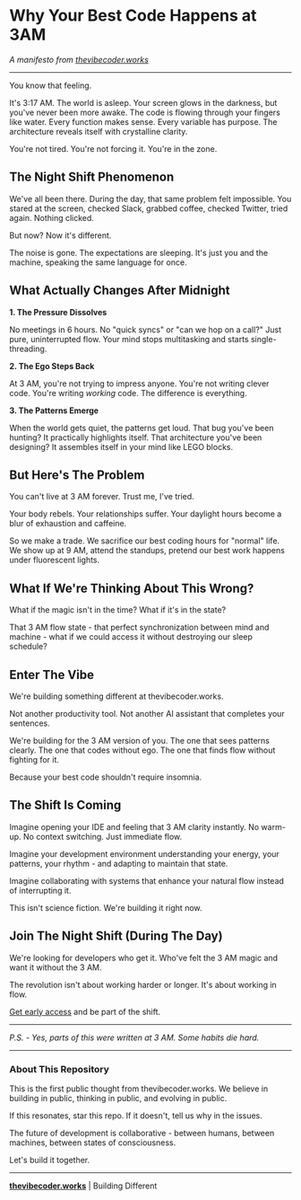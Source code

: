 # Why Your Best Code Happens at 3AM

*A manifesto from [thevibecoder.works](https://thevibecoder.works)*

---

You know that feeling. 

It's 3:17 AM. The world is asleep. Your screen glows in the darkness, but you've never been more awake. The code is flowing through your fingers like water. Every function makes sense. Every variable has purpose. The architecture reveals itself with crystalline clarity.

You're not tired. You're not forcing it. You're in the zone.

## The Night Shift Phenomenon

We've all been there. During the day, that same problem felt impossible. You stared at the screen, checked Slack, grabbed coffee, checked Twitter, tried again. Nothing clicked.

But now? Now it's different.

The noise is gone. The expectations are sleeping. It's just you and the machine, speaking the same language for once.

## What Actually Changes After Midnight

**1. The Pressure Dissolves**

No meetings in 6 hours. No "quick syncs" or "can we hop on a call?" Just pure, uninterrupted flow. Your mind stops multitasking and starts single-threading.

**2. The Ego Steps Back**

At 3 AM, you're not trying to impress anyone. You're not writing clever code. You're writing *working* code. The difference is everything.

**3. The Patterns Emerge**

When the world gets quiet, the patterns get loud. That bug you've been hunting? It practically highlights itself. That architecture you've been designing? It assembles itself in your mind like LEGO blocks.

## But Here's The Problem

You can't live at 3 AM forever. Trust me, I've tried.

Your body rebels. Your relationships suffer. Your daylight hours become a blur of exhaustion and caffeine.

So we make a trade. We sacrifice our best coding hours for "normal" life. We show up at 9 AM, attend the standups, pretend our best work happens under fluorescent lights.

## What If We're Thinking About This Wrong?

What if the magic isn't in the time? What if it's in the state?

That 3 AM flow state - that perfect synchronization between mind and machine - what if we could access it without destroying our sleep schedule?

## Enter The Vibe

We're building something different at thevibecoder.works.

Not another productivity tool. Not another AI assistant that completes your sentences.

We're building for the 3 AM version of you. The one that sees patterns clearly. The one that codes without ego. The one that finds flow without fighting for it.

Because your best code shouldn't require insomnia.

## The Shift Is Coming

Imagine opening your IDE and feeling that 3 AM clarity instantly. No warm-up. No context switching. Just immediate flow.

Imagine your development environment understanding your energy, your patterns, your rhythm - and adapting to maintain that state.

Imagine collaborating with systems that enhance your natural flow instead of interrupting it.

This isn't science fiction. We're building it right now.

## Join The Night Shift (During The Day)

We're looking for developers who get it. Who've felt the 3 AM magic and want it without the 3 AM.

The revolution isn't about working harder or longer. It's about working in flow.

[Get early access](https://thevibecoder.works) and be part of the shift.

---

*P.S. - Yes, parts of this were written at 3 AM. Some habits die hard.*

---

### About This Repository

This is the first public thought from thevibecoder.works. We believe in building in public, thinking in public, and evolving in public.

If this resonates, star this repo. If it doesn't, tell us why in the issues. 

The future of development is collaborative - between humans, between machines, between states of consciousness.

Let's build it together.

---

**[thevibecoder.works](https://thevibecoder.works)** | Building Different
